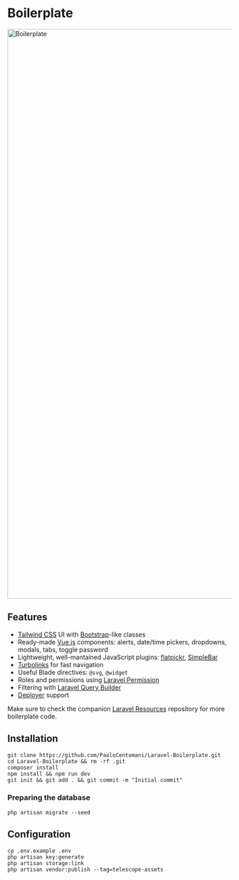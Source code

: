 # Boilerplate

<img src="https://i.ibb.co/nrGyFQX/Boilerplate.png" width="1280" alt="Boilerplate">

## Features

* [Tailwind CSS](https://tailwindcss.com/) UI with [Bootstrap](https://getbootstrap.com/)-like classes
* Ready-made [Vue.js](https://vuejs.org/) components: alerts, date/time pickers, dropdowns, modals, tabs, toggle password
* Lightweight, well-mantained JavaScript plugins: [flatpickr](https://flatpickr.js.org/), [SimpleBar](http://grsmto.github.io/simplebar/)
* [Turbolinks](https://github.com/turbolinks/turbolinks) for fast navigation
* Useful Blade directives: `@svg`, `@widget`
* Roles and permissions using [Laravel Permission](https://docs.spatie.be/laravel-permission/v3/introduction/)
* Filtering with [Laravel Query Builder](https://docs.spatie.be/laravel-query-builder/v2/introduction/)
* [Deployer](https://deployer.org/) support

Make sure to check the companion [Laravel Resources](https://github.com/PaoloCentomani/Laravel-Resources)  repository for more boilerplate code.

## Installation

    git clone https://github.com/PaoloCentomani/Laravel-Boilerplate.git
    cd Laravel-Boilerplate && rm -rf .git
    composer install
    npm install && npm run dev
    git init && git add . && git commit -m "Initial commit"

### Preparing the database

    php artisan migrate --seed

## Configuration

    cp .env.example .env
    php artisan key:generate
    php artisan storage:link
    php artisan vendor:publish --tag=telescope-assets
